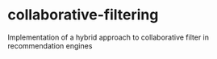 # collaborative-filtering
Implementation of a hybrid approach to collaborative filter in recommendation engines
